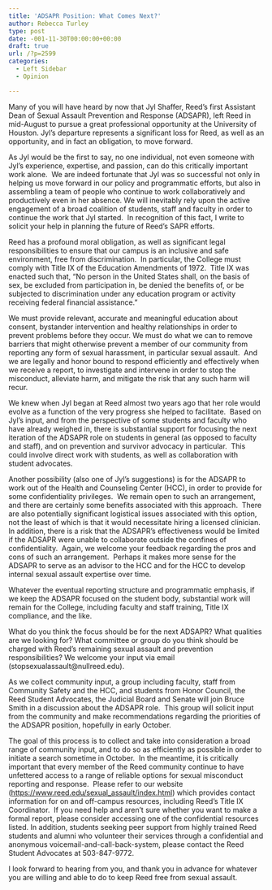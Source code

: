 ```yaml
---
title: 'ADSAPR Position: What Comes Next?'
author: Rebecca Turley
type: post
date: -001-11-30T00:00:00+00:00
draft: true
url: /?p=2599
categories:
  - Left Sidebar
  - Opinion

---
```

Many of you will have heard by now that Jyl Shaffer, Reed’s first Assistant Dean of Sexual Assault Prevention and Response (ADSAPR), left Reed in mid-August to pursue a great professional opportunity at the University of Houston. Jyl’s departure represents a significant loss for Reed, as well as an opportunity, and in fact an obligation, to move forward.

As Jyl would be the first to say, no one individual, not even someone with Jyl’s experience, expertise, and passion, can do this critically important work alone.  We are indeed fortunate that Jyl was so successful not only in helping us move forward in our policy and programmatic efforts, but also in assembling a team of people who continue to work collaboratively and productively even in her absence. We will inevitably rely upon the active engagement of a broad coalition of students, staff and faculty in order to continue the work that Jyl started.  In recognition of this fact, I write to solicit your help in planning the future of Reed’s SAPR efforts.

Reed has a profound moral obligation, as well as significant legal responsibilities to ensure that our campus is an inclusive and safe environment, free from discrimination.  In particular, the College must comply with Title IX of the Education Amendments of 1972.  Title IX was enacted such that, &#8220;No person in the United States shall, on the basis of sex, be excluded from participation in, be denied the benefits of, or be subjected to discrimination under any education program or activity receiving federal financial assistance.&#8221;

We must provide relevant, accurate and meaningful education about consent, bystander intervention and healthy relationships in order to prevent problems before they occur. We must do what we can to remove barriers that might otherwise prevent a member of our community from reporting any form of sexual harassment, in particular sexual assault.  And we are legally and honor bound to respond efficiently and effectively when we receive a report, to investigate and intervene in order to stop the misconduct, alleviate harm, and mitigate the risk that any such harm will recur.

We knew when Jyl began at Reed almost two years ago that her role would evolve as a function of the very progress she helped to facilitate.  Based on Jyl’s input, and from the perspective of some students and faculty who have already weighed in, there is substantial support for focusing the next iteration of the ADSAPR role on students in general (as opposed to faculty and staff), and on prevention and survivor advocacy in particular.  This could involve direct work with students, as well as collaboration with student advocates.

Another possibility (also one of Jyl’s suggestions) is for the ADSAPR to work out of the Health and Counseling Center (HCC), in order to provide for some confidentiality privileges.  We remain open to such an arrangement, and there are certainly some benefits associated with this approach.  There are also potentially significant logistical issues associated with this option, not the least of which is that it would necessitate hiring a licensed clinician.  In addition, there is a risk that the ADSAPR’s effectiveness would be limited if the ADSAPR were unable to collaborate outside the confines of confidentiality.  Again, we welcome your feedback regarding the pros and cons of such an arrangement.  Perhaps it makes more sense for the ADSAPR to serve as an advisor to the HCC and for the HCC to develop internal sexual assault expertise over time.

Whatever the eventual reporting structure and programmatic emphasis, if we keep the ADSAPR focused on the student body, substantial work will remain for the College, including faculty and staff training, Title IX compliance, and the like.

What do you think the focus should be for the next ADSAPR? What qualities are we looking for? What committee or group do you think should be charged with Reed’s remaining sexual assault and prevention responsibilities? We welcome your input via email (&#x73;&#x74;&#x6f;&#x70;&#x73;&#x65;&#x78;&#x75;&#x61;&#x6c;&#x61;&#x73;&#x73;&#x61;&#x75;&#x6c;&#x74;&#x40;<span class="oe_displaynone">null</span>&#x72;&#x65;&#x65;&#x64;&#x2e;&#x65;&#x64;&#x75;).

As we collect community input, a group including faculty, staff from Community Safety and the HCC, and students from Honor Council, the Reed Student Advocates, the Judicial Board and Senate will join Bruce Smith in a discussion about the ADSAPR role.  This group will solicit input from the community and make recommendations regarding the priorities of the ADSAPR position, hopefully in early October.

The goal of this process is to collect and take into consideration a broad range of community input, and to do so as efficiently as possible in order to initiate a search sometime in October.  In the meantime, it is critically important that every member of the Reed community continue to have unfettered access to a range of reliable options for sexual misconduct reporting and response.  Please refer to our website (https://www.reed.edu/sexual_assault/index.html) which provides contact information for on and off-campus resources, including Reed’s Title IX Coordinator.  If you need help and aren’t sure whether you want to make a formal report, please consider accessing one of the confidential resources listed. In addition, students seeking peer support from highly trained Reed students and alumni who volunteer their services through a confidential and anonymous voicemail-and-call-back-system, please contact the Reed Student Advocates at 503-847-9772.

I look forward to hearing from you, and thank you in advance for whatever you are willing and able to do to keep Reed free from sexual assault.